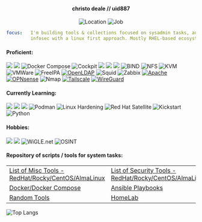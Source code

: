 <div align="center">
  <h4> christo deale // uid887 </h4>
  <img src="https://img.shields.io/badge/Location-Northern%20Cape%2C%20South%20Africa-blue" alt="Location">
  <img src="https://img.shields.io/badge/Job-ICT%20Support%20Engineer-green" alt="Job">
</div>

```yaml
focus:   I'm building tools & collections focused on sysadmin tasks, automation &
         infosec with a linux first approach. Mostly RHEL-based ecosystems.
```
#### Proficient:
[![](https://img.shields.io/badge/OS-Rocky%20Linux-10b981?style=flat-square&logo=rockylinux&logoColor=white)]()
[![](https://img.shields.io/badge/Container-Docker-2496ED?style=flat-square&logo=docker&logoColor=white)]()
![Docker Compose](https://img.shields.io/badge/docker-compose-blue)
![Cockpit](https://img.shields.io/badge/-Cockpit-3F51B5?logo=cockpit&logoColor=white)
[![](https://img.shields.io/badge/Shell-Bash-121011?style=flat-square&logo=gnubash&logoColor=white)]()
[![](https://img.shields.io/badge/Vuln%20Scanner-Nessus-0096D6?style=flat-square&logo=tenable&logoColor=white)](https://www.tenable.com/products/nessus)
[![](https://img.shields.io/badge/Network-Wireshark-306998?style=flat-square&logo=wireshark&logoColor=white)](https://www.wireshark.org)
![BIND](https://img.shields.io/badge/-BIND-0288D1?logo=bind&logoColor=white)
![NFS](https://img.shields.io/badge/-NFS-455A64?logo=nfs&logoColor=white)
![KVM](https://img.shields.io/badge/-KVM-1E88E5?logo=kvm&logoColor=white)
![VMWare](https://img.shields.io/badge/-VMWare-607078?logo=vmware&logoColor=white)
![FreeIPA](https://img.shields.io/badge/-FreeIPA-D81B60?logo=freeipa&logoColor=white)
[![OpenLDAP](https://img.shields.io/badge/-OpenLDAP-005A9C?logo=openldap&logoColor=white)](https://www.openldap.org/)
![Squid](https://img.shields.io/badge/-Squid-37474F?logo=squid&logoColor=white)
![Zabbix](https://img.shields.io/badge/-Zabbix-E91E63?logo=zabbix&logoColor=white)
[![Apache](https://img.shields.io/badge/-Apache-D22128?logo=apache&logoColor=white)](https://www.apache.org/)
[![OPNsense](https://img.shields.io/badge/-OPNsense-2F2F2F?logo=opnsense&logoColor=white)](https://opnsense.org/)
![Nmap](https://img.shields.io/badge/-Nmap-4CAF50?logo=nmap&logoColor=white)
[![Tailscale](https://img.shields.io/badge/-Tailscale-4A90E2?logo=tailscale&logoColor=white)](https://tailscale.com/)
[![WireGuard](https://img.shields.io/badge/-WireGuard-88171A?logo=wireguard&logoColor=white)](https://www.wireguard.com/)

#### Currently Learning:
[![](https://img.shields.io/badge/OS-Red%20Hat-ee0000?style=flat-square&logo=redhat&logoColor=white)]()
[![](https://img.shields.io/badge/Automation-Ansible-EE0000?style=flat-square&logo=ansible&logoColor=white)]()
[![](https://img.shields.io/badge/Security-Wazuh-7E1E9C?style=flat-square&logo=wazuh&logoColor=white)](https://wazuh.com)
![Podman](https://img.shields.io/badge/-Podman-EE0000?logo=podman&logoColor=white)
![Linux Hardening](https://img.shields.io/badge/-Linux%20Hardening-2E7D32?logo=linux&logoColor=white)
![Red Hat Satellite](https://img.shields.io/badge/-Red%20Hat%20Satellite-C2185B?logo=redhat&logoColor=white)
![Kickstart](https://img.shields.io/badge/-Kickstart-37474F?logo=redhat&logoColor=white)
![Python](https://img.shields.io/badge/-Python-3776AB?logo=python&logoColor=white)

#### Hobbies:
[![](https://img.shields.io/badge/Lab-Hack%20The%20Box-9FEF00?style=flat-square&logo=hackthebox&logoColor=black)](https://www.hackthebox.com)
[![](https://img.shields.io/badge/Exploit-Metasploit-000000?style=flat-square&logo=metasploit&logoColor=white)](https://www.metasploit.com)
![WiGLE.net](https://img.shields.io/badge/-WiGLE.net-FF6200?logo=wifi&logoColor=white)
![OSINT](https://img.shields.io/badge/-OSINT-0078D4?logo=security&logoColor=white)

#### Repository of scripts / tools for system tasks:
<table>
  <tr>
    <td>
      <a href="https://github.com/uid887/MiscTools">List of Misc Tools - RedHat/Rocky/CentOS/AlmaLinux</a>
    </td>
    <td>
      <a href="https://github.com/uid887/SecurityTools">List of Security Tools - RedHat/Rocky/CentOS/AlmaLinux</a>
    </td>
   </tr>
 <tr>
    <td>
      <a href="https://github.com/uid887/Docker">Docker/Docker Compose</a>
    </td>
    <td>
      <a href="https://github.com/uid887/Ansible">Ansible Playbooks</a>
    </td>
   </tr>
<tr>
    <td>
      <a href="https://github.com/uid887/RandomTools">Random Tools</a>
    </td>
  <td>
      <a href="https://github.com/uid887/HomeLab">HomeLab</a>
    </td> 
  </tr>
</table>

![Top Langs](https://github-readme-stats.vercel.app/api/top-langs/?username=uid887&layout=compact&theme=dark&size_weight=1&count_weight=1&cache_seconds=1800)
